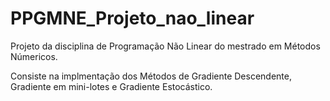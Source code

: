 # PPGMNE_Projeto_nao_linear
Projeto da disciplina de Programação Não Linear do mestrado em Métodos Númericos.

Consiste na implmentação dos Métodos de Gradiente Descendente, Gradiente em mini-lotes e Gradiente Estocástico.

